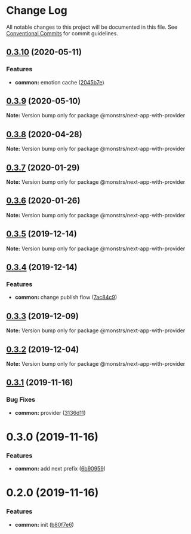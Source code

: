 # Change Log

All notable changes to this project will be documented in this file.
See [Conventional Commits](https://conventionalcommits.org) for commit guidelines.

## [0.3.10](https://github.com/monstrs-lab/nextjs-modules/compare/@monstrs/next-app-with-provider@0.3.9...@monstrs/next-app-with-provider@0.3.10) (2020-05-11)

### Features

- **common:** emotion cache ([2045b7e](https://github.com/monstrs-lab/nextjs-modules/commit/2045b7e394dbcdc00d515186dc101f100cbb46f1))

## [0.3.9](https://github.com/monstrs-lab/nextjs-modules/compare/@monstrs/next-app-with-provider@0.3.8...@monstrs/next-app-with-provider@0.3.9) (2020-05-10)

**Note:** Version bump only for package @monstrs/next-app-with-provider

## [0.3.8](https://github.com/monstrs-lab/nextjs-modules/compare/@monstrs/next-app-with-provider@0.3.7...@monstrs/next-app-with-provider@0.3.8) (2020-04-28)

**Note:** Version bump only for package @monstrs/next-app-with-provider

## [0.3.7](https://github.com/monstrs-lab/nextjs-modules/compare/@monstrs/next-app-with-provider@0.3.6...@monstrs/next-app-with-provider@0.3.7) (2020-01-29)

**Note:** Version bump only for package @monstrs/next-app-with-provider

## [0.3.6](https://github.com/monstrs-lab/nextjs-modules/compare/@monstrs/next-app-with-provider@0.3.5...@monstrs/next-app-with-provider@0.3.6) (2020-01-26)

**Note:** Version bump only for package @monstrs/next-app-with-provider

## [0.3.5](https://github.com/monstrs-lab/nextjs-modules/compare/@monstrs/next-app-with-provider@0.3.4...@monstrs/next-app-with-provider@0.3.5) (2019-12-14)

**Note:** Version bump only for package @monstrs/next-app-with-provider

## [0.3.4](https://github.com/monstrs-lab/nextjs-modules/compare/@monstrs/next-app-with-provider@0.3.3...@monstrs/next-app-with-provider@0.3.4) (2019-12-14)

### Features

- **common:** change publish flow ([7ac84c9](https://github.com/monstrs-lab/nextjs-modules/commit/7ac84c94b89cd2ab5cf62c398c45d447567dd682))

## [0.3.3](https://github.com/monstrs-lab/nextjs-modules/compare/@monstrs/next-app-with-provider@0.3.2...@monstrs/next-app-with-provider@0.3.3) (2019-12-09)

**Note:** Version bump only for package @monstrs/next-app-with-provider

## [0.3.2](https://github.com/monstrs-lab/nextjs-modules/compare/@monstrs/next-app-with-provider@0.3.1...@monstrs/next-app-with-provider@0.3.2) (2019-12-04)

**Note:** Version bump only for package @monstrs/next-app-with-provider

## [0.3.1](https://github.com/monstrs-lab/nextjs-modules/compare/@monstrs/next-app-with-provider@0.3.0...@monstrs/next-app-with-provider@0.3.1) (2019-11-16)

### Bug Fixes

- **common:** provider ([3136d11](https://github.com/monstrs-lab/nextjs-modules/commit/3136d11bbe35c96060a8725550a09b675d497013))

# 0.3.0 (2019-11-16)

### Features

- **common:** add next prefix ([6b90959](https://github.com/monstrs-lab/nextjs-modules/commit/6b90959f86b8f0fb7bf1e64bd1ccf00b6d664188))

# 0.2.0 (2019-11-16)

### Features

- **common:** init ([b80f7e6](https://github.com/monstrs-lab/nextjs-modules/commit/b80f7e6c4c3e1853c835070ea30980096986a616))
